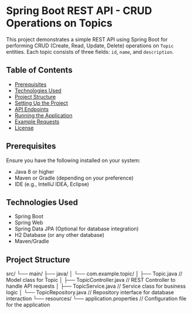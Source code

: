 # Spring Boot REST API - CRUD Operations on Topics

This project demonstrates a simple REST API using Spring Boot for performing CRUD (Create, Read, Update, Delete) operations on `Topic` entities. Each topic consists of three fields: `id`, `name`, and `description`.

## Table of Contents

- [Prerequisites](#prerequisites)
- [Technologies Used](#technologies-used)
- [Project Structure](#project-structure)
- [Setting Up the Project](#setting-up-the-project)
- [API Endpoints](#api-endpoints)
- [Running the Application](#running-the-application)
- [Example Requests](#example-requests)
- [License](#license)

## Prerequisites

Ensure you have the following installed on your system:

- Java 8 or higher
- Maven or Gradle (depending on your preference)
- IDE (e.g., IntelliJ IDEA, Eclipse)

## Technologies Used

- Spring Boot
- Spring Web
- Spring Data JPA (Optional for database integration)
- H2 Database (or any other database)
- Maven/Gradle

## Project Structure

src/ └── main/ ├── java/ │ └── com.example.topic/ │ ├── Topic.java // Model class for Topic │ ├── TopicController.java // REST Controller to handle API requests │ ├── TopicService.java // Service class for business logic │ └── TopicRepository.java // Repository interface for database interaction └── resources/ └── application.properties // Configuration file for the application
